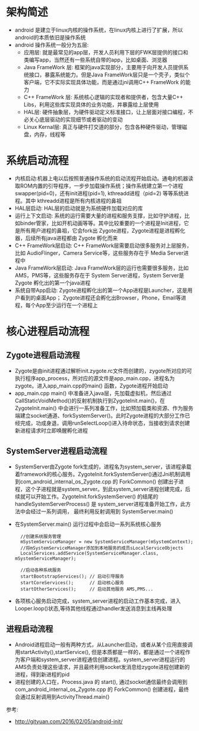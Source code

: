 # 架构简述
+ android 是建立于linux内核的操作系统，在linux内核上进行了扩展，所以android的本质依旧是操作系统
+ android 操作系统一般分为五层:
    - 应用层: 就是最常见的app层，开发人员利用下层的FWK层提供的接口和类编写app，当然还有一些系统自带的app，比如桌面、浏览器
    - Java FrameWork 层: 框架的java实现部分，主要用于向开发人员提供系统接口，暴露系统能力。但是Java FrameWork层只是一个壳子，类似个客户端，它不实际实现具体功能，而是通过jni调用C++ FrameWork 的能力
    - C++ FrameWork 层: 系统核心逻辑的实现者和提供者，包含大量C++ Libs，利用这些库实现具体的业务功能，并暴露给上层使用
    - HAL层: 硬件抽象层，为硬件驱动定义标准接口，让上层面对接口编程，不必关心底层驱动的实现细节或者驱动的变动
    - Linux Kernal层: 真正与硬件打交道的部分，包含各种硬件驱动，管理磁盘，内存，线程等

# 系统启动流程
+ 内核启动:机器上电以后按照普通操作系统的启动流程开始启动。通电的机器读取ROM内置的引导程序，一步步加载操作系统；操作系统建立第一个进程swapper(pid=0)，还有init进程(pid=1), kthreadd进程（pid=2) 等等系统进程。其中 kthreadd进程是所有内核进程的鼻祖
+ HAL层启动: HAL层的启动就是为系统硬件加载对应的库
+ 运行上下文启动: 系统的运行需要大量的进程和服务支撑，比如守护进程，比如binder管家，比如开机动画等等。其中比较重要的一个进程是Init进程，它是所有用户进程的鼻祖，它会fork出 Zygote进程，Zygote进程是进程孵化器，后续所有java进程都由 Zygote 孵化而来
+ C++ FrameWork层启动: C++ FrameWork层需要启动很多服务对上层服务，比如 AudioFlinger，Camera Service等，这些服务存在于 Media Server进程中
+ Java FrameWork层启动: Java FrameWork层的运行也需要很多服务，比如AMS，PMS等，这些服务存在于 System Server进程，System Server是 Zygote 孵化出的第一个java进程
+ 系统自带App启动: Zygote进程孵化出的第一个App进程是Launcher，这是用户看到的桌面App； Zygote进程还会孵化出Browser，Phone，Email等进程，每个App至少运行在一个进程上

# 核心进程启动流程
## Zygote进程启动流程
+ Zygote是由init进程通过解析init.zygote.rc文件而创建的，zygote所对应的可执行程序app_process，所对应的源文件是app_main.cpp，进程名为zygote。进入app_main.cpp的main() 函数，Zygote进程开始启动
+ app_main.cpp main() 中准备进入java层，先加载虚拟机，然后通过CallStaticVoidMethod()的反射机制执行到ZygoteInit.main()，在ZygoteInit.main() 中会进行一系列准备工作，比如预加载类和资源、作为服务端建立socket通道、forkSystemServer()。此时Zygote进程的大部分工作已经完成，功成身退，调用runSelectLoop()进入待命状态，当接收到请求创建新进程请求时立即唤醒孵化进程

## SystemServer进程启动流程
+ SystemServer由Zygote fork生成的，进程名为system_server，该进程承载着framework的核心服务。ZygoteInit.forkSystemServer()通过Jni机制调用到com_android_internal_os_Zygote.cpp 的 ForkCommon() 创建出子进程，这个子进程就是system_server。到此system_server进程创建完成，后续就可以开始工作。ZygoteInit.forkSystemServer() 的结尾的 handleSystemServerProcess() 是 system_server进程准备开始工作，此方法中会经过一系列调用， 最终利用反射调用到 SystemServer.main()
+ 在SystemServer.main() 运行过程中会启动一系列系统核心服务

        //创建系统服务管理
        mSystemServiceManager = new SystemServiceManager(mSystemContext);
        //将mSystemServiceManager添加到本地服务的成员sLocalServiceObjects
        LocalServices.addService(SystemServiceManager.class, mSystemServiceManager);

        //启动各种系统服务
        startBootstrapServices(); // 启动引导服务
        startCoreServices();      // 启动核心服务
        startOtherServices();     // 启动其他服务 AMS,PMS...
+ 各项核心服务启动完成，system_server进程的启动工作基本完成，进入Looper.loop()状态,等待其他线程通过handler发送消息到主线再处理

## 进程启动流程
+ Android进程启动一般有两种方式，从Launcher启动，或者从某个应用直接调用startActivity(),startService(), 但是本质都是一样的，都是通过一个进程作为客户端和system_server进程通信创建进程。system_server进程运行的AMS负责处理这些请求，并且最终利用socket发消息给zygote进程创建新的进程，得到新进程的pid
+ 进程创建的入口在，Process.java 的 start(), 通过socket通信最终会调用到 com_android_internal_os_Zygote.cpp 的 ForkCommon() 创建进程，最终会通过反射调用到ActivityThread.main()

参考:
+ http://gityuan.com/2016/02/05/android-init/